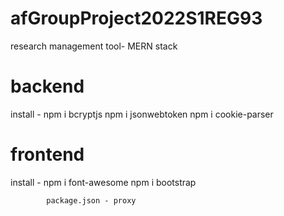 # afGroupProject2022S1REG93
research management tool- MERN stack

# backend
install -   npm i bcryptjs
            npm i jsonwebtoken
            npm i cookie-parser

# frontend
install -   npm i font-awesome
            npm i bootstrap

            package.json - proxy
